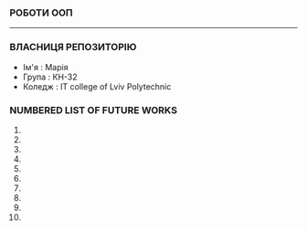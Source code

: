 ### РОБОТИ ООП
---

### ВЛАСНИЦЯ РЕПОЗИТОРІЮ
* Ім'я : Марія
* Група : КН-32
* Коледж : IT college of Lviv Polytechnic

### NUMBERED LIST OF FUTURE WORKS
1.
2.
3.
4.
5.
6.
7.
8.
9.
10.
